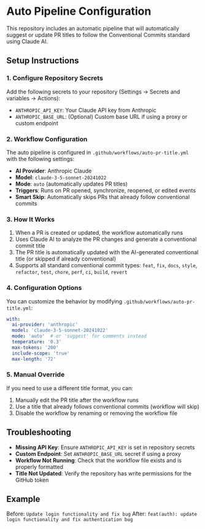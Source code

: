 # Auto Pipeline Configuration

This repository includes an automatic pipeline that will automatically suggest or update PR titles to follow the Conventional Commits standard using Claude AI.

## Setup Instructions

### 1. Configure Repository Secrets

Add the following secrets to your repository (Settings → Secrets and variables → Actions):

- `ANTHROPIC_API_KEY`: Your Claude API key from Anthropic
- `ANTHROPIC_BASE_URL`: (Optional) Custom base URL if using a proxy or custom endpoint

### 2. Workflow Configuration

The auto pipeline is configured in `.github/workflows/auto-pr-title.yml` with the following settings:

- **AI Provider**: Anthropic Claude
- **Model**: `claude-3-5-sonnet-20241022`
- **Mode**: `auto` (automatically updates PR titles)
- **Triggers**: Runs on PR opened, synchronize, reopened, or edited events
- **Smart Skip**: Automatically skips PRs that already follow conventional commits

### 3. How It Works

1. When a PR is created or updated, the workflow automatically runs
2. Uses Claude AI to analyze the PR changes and generate a conventional commit title
3. The PR title is automatically updated with the AI-generated conventional title (or skipped if already conventional)
4. Supports all standard conventional commit types: `feat`, `fix`, `docs`, `style`, `refactor`, `test`, `chore`, `perf`, `ci`, `build`, `revert`

### 4. Configuration Options

You can customize the behavior by modifying `.github/workflows/auto-pr-title.yml`:

```yaml
with:
  ai-provider: 'anthropic'
  model: 'claude-3-5-sonnet-20241022'
  mode: 'auto'  # or 'suggest' for comments instead
  temperature: '0.3'
  max-tokens: '200'
  include-scope: 'true'
  max-length: '72'
```

### 5. Manual Override

If you need to use a different title format, you can:
1. Manually edit the PR title after the workflow runs
2. Use a title that already follows conventional commits (workflow will skip)
3. Disable the workflow by renaming or removing the workflow file

## Troubleshooting

- **Missing API Key**: Ensure `ANTHROPIC_API_KEY` is set in repository secrets
- **Custom Endpoint**: Set `ANTHROPIC_BASE_URL` secret if using a proxy
- **Workflow Not Running**: Check that the workflow file exists and is properly formatted
- **Title Not Updated**: Verify the repository has write permissions for the GitHub token

## Example

Before: `Update login functionality and fix bug`
After: `feat(auth): update login functionality and fix authentication bug`